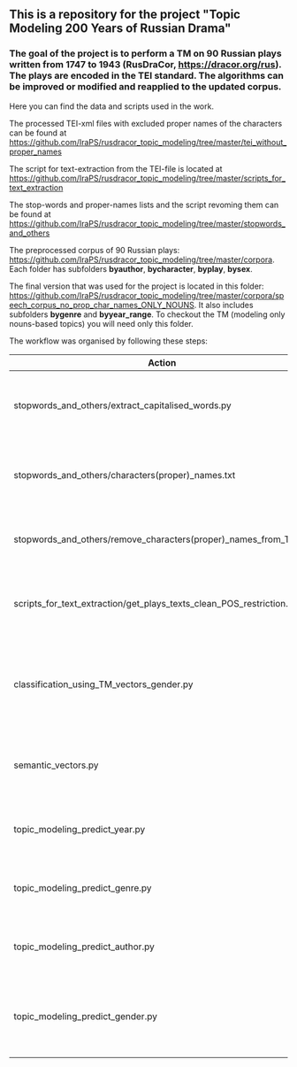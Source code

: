## This is a repository for the project "Topic Modeling 200 Years of Russian Drama"

### The goal of the project is to perform a TM on 90 Russian plays written from 1747 to 1943 (RusDraCor, https://dracor.org/rus). The plays are encoded in the TEI standard. The algorithms can be improved or modified and reapplied to the updated corpus.

Here you can find the data and scripts used in the work.

The processed TEI-xml files with excluded proper names of the characters can be found at https://github.com/IraPS/rusdracor_topic_modeling/tree/master/tei_without_proper_names

The script for text-extraction from the TEI-file is located at https://github.com/IraPS/rusdracor_topic_modeling/tree/master/scripts_for_text_extraction

The stop-words and proper-names lists and the script revoming them can be found at https://github.com/IraPS/rusdracor_topic_modeling/tree/master/stopwords_and_others

The preprocessed corpus of 90 Russian plays: https://github.com/IraPS/rusdracor_topic_modeling/tree/master/corpora. Each folder has subfolders **byauthor**, **bycharacter**, **byplay**, **bysex**. 

The final version that was used for the project is located in this folder: https://github.com/IraPS/rusdracor_topic_modeling/tree/master/corpora/speech_corpus_no_prop_char_names_ONLY_NOUNS. It also includes subfolders **bygenre** and **byyear_range**. To checkout the TM (modeling only nouns-based topics) you will need only this folder.

The workflow was organised by following these steps:

| Action          | Description   |
| ------------- |:-------------:|
| stopwords_and_others/extract_capitalised_words.py     | Extracting all capitalised words not in the beginning of a sentence |
| stopwords_and_others/characters(proper)\_names.txt    | Filtering the list to keep only character's proper names      |
| stopwords_and_others/remove_characters(proper)\_names_from_TEI.py | Removing proper names from the TEI documents     |
| scripts_for_text_extraction/get_plays_texts_clean_POS_restriction.py | Extracting characters' speech-texts from the TEI documents |
| classification_using_TM_vectors_gender.py | Trying to choose the best model with a character's gender classificaton task |
| semantic_vectors.py | Choosing the best model by calculating "semdensity" of topics |
| topic_modeling_predict_year.py | Applying the model to spot topics' temporal distribution |
| topic_modeling_predict_genre.py | Applying the model to spot topics' distribution by genre |
| topic_modeling_predict_author.py | Applying the model to spot topics' distribution by author |
| topic_modeling_predict_gender.py | Applying the model to spot topics' distribution by character's gender |

